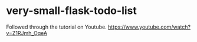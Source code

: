 # very-small-flask-todo-list

Followed through the tutorial on Youtube. https://www.youtube.com/watch?v=Z1RJmh_OqeA
